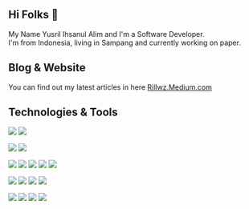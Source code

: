## Hi Folks 👋

My Name Yusril Ihsanul Alim and I'm a Software Developer. <br>
I'm from Indonesia, living in Sampang and currently working on paper.

## Blog & Website

You can find out my latest articles in here <a href="http://Rillwz.Medium.com">Rillwz.Medium.com</a>

## Technologies & Tools

![](https://img.shields.io/badge/OS-Linux%20KDE-informational?style=flat&logo=Linux&logoColor=white&color=2bbc8a) 
![](https://img.shields.io/badge/OS-Windows%2010-informational?style=flat&logo=Windows&logoColor=white&color=2bbc8a) <br> 

![](https://img.shields.io/badge/Editor-Visual%20Studio%202019-informational?style=flat&logo=VisualStudio&logoColor=white&color=2bbc8a)
![](https://img.shields.io/badge/Editor-Visual%20Studio%20Code-informational?style=flat&logo=VisualStudio&logoColor=white&color=2bbc8a)

![](https://img.shields.io/badge/Code-JavaScript-informational?style=flat&logo=Javascript&logoColor=white&color=2bbc8a)
![](https://img.shields.io/badge/Code-TypeScript-informational?style=flat&logo=TypeScript&logoColor=white&color=2bbc8a)
![](https://img.shields.io/badge/Code-VisualBasic.Net-informational?style=flat&logo=.net&logoColor=white&color=2bbc8a)
![](https://img.shields.io/badge/Code-Dart-informational?style=flat&logo=Dart&logoColor=white&color=2bbc8a)
![](https://img.shields.io/badge/Code-Golang-informational?style=flat&logo=Go&logoColor=white&color=2bbc8a)

![](https://img.shields.io/badge/Framework-ReactJs-informational?style=flat&logo=React&logoColor=white&color=2bbc8a)
![](https://img.shields.io/badge/Framework-Flutter-informational?style=flat&logo=Flutter&logoColor=white&color=2bbc8a)
![](https://img.shields.io/badge/Framework-Svelte-informational?style=flat&logo=Svelte&logoColor=white&color=2bbc8a)
![](https://img.shields.io/badge/Framework-Tailwind-informational?style=flat&logo=Tailwind-css&logoColor=white&color=2bbc8a)


![](https://img.shields.io/badge/Platform-Firebase-informational?style=flat&logo=Firebase&logoColor=white&color=2bbc8a)
![](https://img.shields.io/badge/Platform-MongoDB-informational?style=flat&logo=MongoDB&logoColor=white&color=2bbc8a)
![](https://img.shields.io/badge/Platform-MySQL-informational?style=flat&logo=MySQL&logoColor=white&color=2bbc8a)
![](https://img.shields.io/badge/Shell-Zsh-informational?style=flat&logo=gnu-bash&logoColor=white&color=2bbc8a)







<!--
**Rillwz/Rillwz** is a ✨ _special_ ✨ repository because its `README.md` (this file) appears on your GitHub profile.

Here are some ideas to get you started:

- 🔭 I’m currently working on ...
- 🌱 I’m currently learning ...
- 👯 I’m looking to collaborate on ...
- 🤔 I’m looking for help with ...
- 💬 Ask me about ...
- 📫 How to reach me: ...
- 😄 Pronouns: ...
- ⚡ Fun fact: ...
-->

